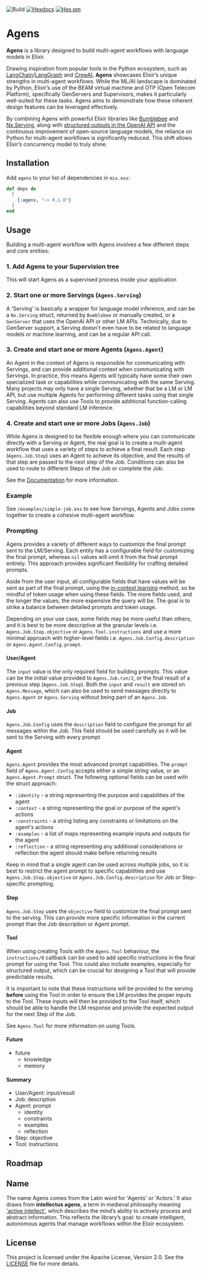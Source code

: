 ![Build](https://github.com/jessedrelick/agens/actions/workflows/main.yml/badge.svg)
[![Hexdocs](https://img.shields.io/badge/hex-docs-blue.svg)](https://hexdocs.pm/agens)
[![Hex.pm](https://img.shields.io/hexpm/v/yourrepo.svg)](https://hex.pm/packages/agens)

# Agens
__Agens__ is a library designed to build multi-agent workflows with language models in Elixir.

Drawing inspiration from popular tools in the Python ecosystem, such as [LangChain](https://www.langchain.com/)/[LangGraph](https://www.langchain.com/langgraph) and [CrewAI](https://www.crewai.com/), __Agens__ showcases Elixir’s unique strengths in multi-agent workflows. While the ML/AI landscape is dominated by Python, Elixir’s use of the BEAM virtual machine and OTP (Open Telecom Platform), specifically GenServers and Supervisors, makes it particularly well-suited for these tasks. Agens aims to demonstrate how these inherent design features can be leveraged effectively.

By combining Agens with powerful Elixir libraries like [Bumblebee](https://github.com/elixir-nx/bumblebee) and [Nx.Serving](https://hexdocs.pm/nx/Nx.Serving.html), along with [structured outputs in the OpenAI API](https://openai.com/index/introducing-structured-outputs-in-the-api/) and the continuous improvement of open-source language models, the reliance on Python for multi-agent workflows is significantly reduced. This shift allows Elixir’s concurrency model to truly shine.

## Installation
Add `agens` to your list of dependencies in `mix.exs`:

```elixir
def deps do
  [
    {:agens, "~> 0.1.0"}
  ]
end
```

## Usage
Building a multi-agent workflow with Agens involves a few different steps and core entities:

### 1. Add Agens to your Supervision tree

This will start Agens as a supervised process inside your application

### 2. Start one or more Servings (`Agens.Serving`)

A 'Serving' is basically a wrapper for language model inference, and can be a `Nx.Serving` struct, returned by `Bumblebee` or manually created, or a `GenServer` that uses the OpenAI API or other LM APIs. Technically, due to GenServer support, a Serving doesn't even have to be related to language models or machine learning, and can be a regular API call.

### 3. Create and start one or more Agents (`Agens.Agent`)

An Agent in the context of Agens is responsible for communicating with Servings, and can provide additional context when communicating with Servings. In practice, this means Agents will typically have some their own specialized task or capabilities while communicating with the same Serving. Many projects may only have a single Serving, whether that be a LM or LM API, but use multiple Agents for performing different tasks using that single Serving. Agents can also use Tools to provide additional function-calling capabilities beyond standard LM inference.

### 4. Create and start one or more Jobs (`Agens.Job`)

While Agens is designed to be flexible enough where you can communicate directly with a Serving or Agent, the real goal is to create a multi-agent workflow that uses a variety of steps to achieve a final result. Each step (`Agens.Job.Step`) uses an Agent to achieve its objective, and the results of that step are passed to the next step of the Job. Conditions can also be used to route to different Steps of the Job or complete the Job.

See the [Documentation]() for more information.

### Example
See `/examples/simple-job.exs` to see how Servings, Agents and Jobs come together to create a cohesive multi-agent workflow.

### Prompting
Agens provides a variety of different ways to customize the final prompt sent to the LM/Serving. Each entity has a configurable field for customizing the final prompt, whereas `nil` values will omit it from the final prompt entirely. This approach provides significant flexibility for crafting detailed prompts.

Aside from the user input, all configurable fields that have values will be sent as part of the final prompt, using the [in-context learning]() method, so be mindful of token usage when using these fields. The more fields used, and the longer the values, the more expensive the query will be. The goal is to strike a balance between detailed prompts and token usage.

Depending on your use case, some fields may be more useful than others, and it is best to be more descriptive at the granular levels i.e. `Agens.Job.Step.objective` or `Agens.Tool.instructions` and use a more minimal approach with higher-level fields i.e. `Agens.Job.Config.description` or `Agens.Agent.Config.prompt`.

#### User/Agent
The `input` value is the only required field for building prompts. This value can be the initial value provided to `Agens.Job.run/2`, or the final result of a previous step (`Agens.Job.Step`). Both the `input` and `result` are stored on `Agens.Message`, which can also be used to send messages directly to `Agens.Agent` or `Agens.Serving` without being part of an `Agens.Job`. 

#### Job
`Agens.Job.Config` uses the `description` field to configure the prompt for all messages within the Job. This field should be used carefully as it will be sent to the Serving with every prompt 

#### Agent
`Agens.Agent` provides the most advanced prompt capabilities. The `prompt` field of `Agens.Agent.Config` accepts either a simple string value, or an `Agens.Agent.Prompt` struct. The following optional fields can be used with the struct approach:

- `:identity` - a string representing the purpose and capabilities of the agent
- `:context` - a string representing the goal or purpose of the agent's actions
- `:constraints` - a string listing any constraints or limitations on the agent's actions
- `:examples` - a list of maps representing example inputs and outputs for the agent
- `:reflection` - a string representing any additional considerations or reflection the agent should make before returning results

Keep in mind that a single agent can be used across multiple jobs, so it is best to restrict the agent prompt to specific capabilities and use `Agens.Job.Step.objective` or `Agens.Job.Config.description` for Job or Step-specific prompting.

#### Step
`Agens.Job.Step` uses the `objective` field to customize the final prompt sent to the serving. This can provide more specific information in the current prompt than the Job description or Agent prompt.

#### Tool
When using creating Tools with the `Agens.Tool` behaviour, the `instructions/0` callback can be used to add specific instructions in the final prompt for using the Tool. This could also include examples, especially for structured output, which can be crucial for designing a Tool that will provide predictable results.

It is important to note that these instructions will be provided to the serving **before** using the Tool in order to ensure the LM provides the proper inputs to the Tool. These inputs will then be provided to the Tool itself, which should be able to handle the LM response and provide the expected output for the next Step of the Job.

See `Agens.Tool` for more information on using Tools.

#### Future
- future
    - knowledge
    - memory

#### Summary
- User/Agent: input/result
- Job: description
- Agent: prompt
  - identity
  - constraints
  - examples
  - reflection
- Step: objective
- Tool: instructions

## Roadmap

## Name
The name Agens comes from the Latin word for 'Agents' or 'Actors.' It also draws from **intellectus agens**, a term in medieval philosophy meaning ['active intellect'](https://en.wikipedia.org/wiki/Active_intellect), which describes the mind’s ability to actively process and abstract information. This reflects the library’s goal: to create intelligent, autonomous agents that manage workflows within the Elixir ecosystem.

## License
This project is licensed under the Apache License, Version 2.0. See the [LICENSE](./LICENSE) file for more details.

